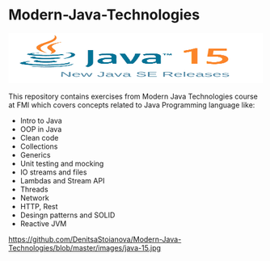 # Modern-Java-Technologies

<img src="https://github.com/DenitsaStoianova/Modern-Java-Technologies/blob/master/images/java-15-releases.png" width="600" height="100">


This repository contains exercises from Modern Java Technologies course at FMI which covers concepts related to Java Programming language like:

- Intro to Java
- OOP in Java
- Clean code
- Collections
- Generics
- Unit testing and mocking
- IO streams and files
- Lambdas and Stream API
- Threads
- Network
- HTTP, Rest
- Desingn patterns and SOLID
- Reactive JVM

https://github.com/DenitsaStoianova/Modern-Java-Technologies/blob/master/images/java-15.jpg
